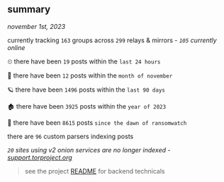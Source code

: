 
## summary
_november 1st, 2023_

currently tracking `163` groups across `299` relays & mirrors - _`105` currently online_

⏲ there have been `19` posts within the `last 24 hours`

🦈 there have been `12` posts within the `month of november`

🪐 there have been `1496` posts within the `last 90 days`

🏚 there have been `3925` posts within the `year of 2023`

🦕 there have been `8615` posts `since the dawn of ransomwatch`

there are `96` custom parsers indexing posts

_`20` sites using v2 onion services are no longer indexed - [support.torproject.org](https://support.torproject.org/onionservices/v2-deprecation/)_

> see the project [README](https://github.com/joshhighet/ransomwatch#ransomwatch--) for backend technicals
